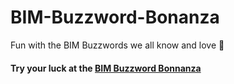 # BIM-Buzzword-Bonanza
Fun with the BIM Buzzwords we all know and love 🤣

#### Try your luck at the [BIM Buzzword Bonnanza](https://thebimsider.github.io/BIM-Buzzword-Bonanza/BIM-Buzzword/)   
